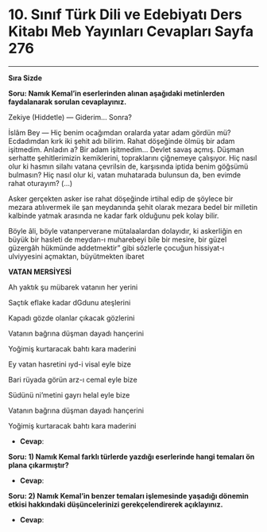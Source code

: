 # 10. Sınıf Türk Dili ve Edebiyatı Ders Kitabı Meb Yayınları Cevapları Sayfa 276

---

**Sıra Sizde**

**Soru: Namık Kemal’in eserlerinden alınan aşağıdaki metinlerden faydalanarak sorulan cevaplayınız.**

Zekiye (Hiddetle) — Giderim… Sonra?

 İslâm Bey — Hiç benim ocağımdan oralarda yatar adam gördün mü? Ecdadımdan kırk iki şehit adı bilirim. Rahat döşeğinde ölmüş bir adam işitmedim. Anladın a? Bir adam işitmedim… Devlet savaş açmış. Düşman serhatte şehitlerimizin kemiklerini, topraklarını çiğnemeye çalışıyor. Hiç nasıl olur ki hasmın silahı vatana çevrilsin de, karşısında iptida benim göğsümü bulmasın? Hiç nasıl olur ki, vatan muhatarada bulunsun da, ben evimde rahat oturayım? (…)

Asker gerçekten asker ise rahat döşeğinde irtihal edip de şöylece bir mezara atılıvermek ile şan meydanında şehit olarak mezara bedel bir milletin kalbinde yatmak arasında ne kadar fark olduğunu pek kolay bilir.

 Böyle âli, böyle vatanperverane mütalaalardan dolayıdır, ki askerliğin en büyük bir hasleti de meydan-ı muharebeyi bile bir mesire, bir güzel güzergâh hükmünde addetmektir” gibi sözlerle çocuğun hissiyat-ı ulviyyesini açmaktan, büyütmekten ibaret

**VATAN MERSİYESİ**

Ah yaktık şu mübarek vatanın her yerini

 Saçtık eflake kadar dGdunu ateşlerini

 Kapadı gözde olanlar çıkacak gözlerini

 Vatanın bağrına düşman dayadı hançerini

 Yoğimiş kurtaracak bahtı kara maderini

Ey vatan hasretini ıyd-i visal eyle bize

 Bari rüyada görün arz-ı cemal eyle bize

 Südünü ni’metini gayrı helal eyle bize

 Vatanın bağrına düşman dayadı hançerini

 Yoğimiş kurtaracak bahtı kara maderini

-   **Cevap**:

**Soru: 1) Namık Kemal farklı türlerde yazdığı eserlerinde hangi temaları ön plana çıkarmıştır?**

-   **Cevap**:

**Soru: 2) Namık Kemal’in benzer temaları işlemesinde yaşadığı dönemin etkisi hakkındaki düşüncelerinizi gerekçelendirerek açıklayınız.**

-   **Cevap**: